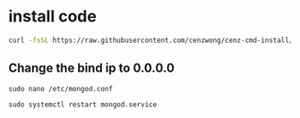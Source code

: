 # install code

```sh
curl -fsSL https://raw.githubusercontent.com/cenzwong/cenz-cmd-install/master/mongodb/install.sh | cat
```

## Change the bind ip to 0.0.0.0
```
sudo nano /etc/mongod.conf
```
```
sudo systemctl restart mongod.service
```
